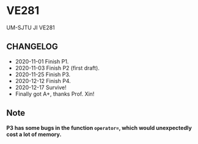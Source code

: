 # VE281
UM-SJTU JI VE281

## CHANGELOG
+ 2020-11-01 Finish P1.
+ 2020-11-03 Finish P2 (first draft).
+ 2020-11-25 Finish P3.
+ 2020-12-12 Finish P4.
+ 2020-12-17 Survive!
+ Finally got A+, thanks Prof. Xin!

## Note
**P3 has some bugs in the function `operator=`, which would unexpectedly cost a lot of memory.**
